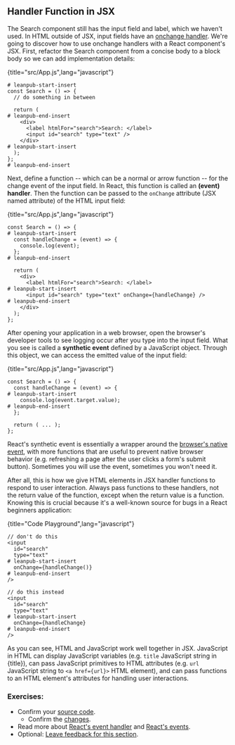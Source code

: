 ## Handler Function in JSX

The Search component still has the input field and label, which we haven't used. In HTML outside of JSX, input fields have an [onchange handler](https://mzl.la/3n9wit4). We're going to discover how to use onchange handlers with a React component's JSX. First, refactor the Search component from a concise body to a block body so we can add implementation details:

{title="src/App.js",lang="javascript"}
~~~~~~~
# leanpub-start-insert
const Search = () => {
  // do something in between

  return (
# leanpub-end-insert
    <div>
      <label htmlFor="search">Search: </label>
      <input id="search" type="text" />
    </div>
# leanpub-start-insert
  );
};
# leanpub-end-insert
~~~~~~~

Next, define a function -- which can be a normal or arrow function -- for the change event of the input field. In React, this function is called an **(event) handler**. Then the function can be passed to the `onChange` attribute (JSX named attribute) of the HTML input field:

{title="src/App.js",lang="javascript"}
~~~~~~~
const Search = () => {
# leanpub-start-insert
  const handleChange = (event) => {
    console.log(event);
  };
# leanpub-end-insert

  return (
    <div>
      <label htmlFor="search">Search: </label>
# leanpub-start-insert
      <input id="search" type="text" onChange={handleChange} />
# leanpub-end-insert
    </div>
  );
};
~~~~~~~

After opening your application in a web browser, open the browser's developer tools to see logging occur after you type into the input field. What you see is called a **synthetic event** defined by a JavaScript object. Through this object, we can access the emitted value of the input field:

{title="src/App.js",lang="javascript"}
~~~~~~~
const Search = () => {
  const handleChange = (event) => {
# leanpub-start-insert
    console.log(event.target.value);
# leanpub-end-insert
  };

  return ( ... );
};
~~~~~~~

React's synthetic event is essentially a wrapper around the [browser's native event](https://mzl.la/30Dk8kt), with more functions that are useful to prevent native browser behavior (e.g. refreshing a page after the user clicks a form's submit button). Sometimes you will use the event, sometimes you won't need it.

After all, this is how we give HTML elements in JSX handler functions to respond to user interaction. Always pass functions to these handlers, not the return value of the function, except when the return value is a function. Knowing this is crucial because it's a well-known source for bugs in a React beginners application:

{title="Code Playground",lang="javascript"}
~~~~~~~
// don't do this
<input
  id="search"
  type="text"
# leanpub-start-insert
  onChange={handleChange()}
# leanpub-end-insert
/>

// do this instead
<input
  id="search"
  type="text"
# leanpub-start-insert
  onChange={handleChange}
# leanpub-end-insert
/>
~~~~~~~

As you can see, HTML and JavaScript work well together in JSX. JavaScript in HTML can display JavaScript variables (e.g. `title` JavaScript string in <span>{title}</span>), can pass JavaScript primitives to HTML attributes (e.g. `url` JavaScript string to `<a href={url}>` HTML element), and can pass functions to an HTML element's attributes for handling user interactions.

### Exercises:

* Confirm your [source code](https://bit.ly/3lY8usB).
  * Confirm the [changes](https://bit.ly/3BYqQzp).
* Read more about [React's event handler](https://www.robinwieruch.de/react-event-handler) and [React's events](https://bit.ly/3jiFdaz).
* Optional: [Leave feedback for this section](https://forms.gle/oSKyMudmb8X1iSsv8).